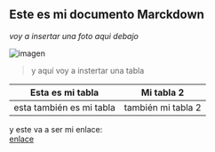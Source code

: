 ## Este es mi documento Marckdown

_voy a insertar una foto aqui debajo_

![imagen](https://upload.wikimedia.org/wikipedia/commons/5/56/Tiger.50.jpg)

> y aquí voy a instertar una tabla

| Esta es mi tabla         | Mi tabla 2         |
| ------------------------ | ------------------ |
| esta también es mi tabla | también mi tabla 2 |

y este va a ser mi enlace:  
[enlace](https://guilleatm.github.io/github-light/)
